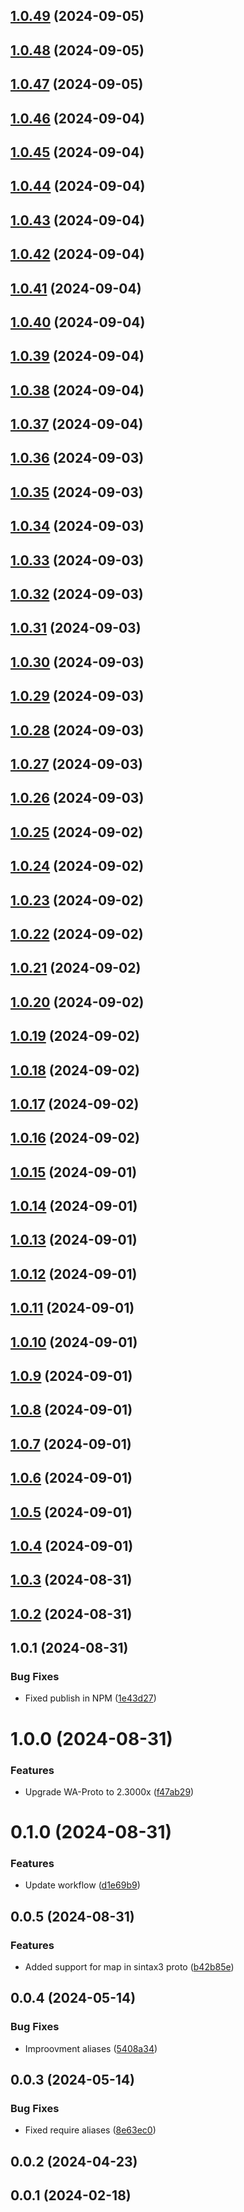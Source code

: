 ## [1.0.49](https://github.com/wppconnect-team/wa-proto/compare/v1.0.48...v1.0.49) (2024-09-05)



## [1.0.48](https://github.com/wppconnect-team/wa-proto/compare/v1.0.47...v1.0.48) (2024-09-05)



## [1.0.47](https://github.com/wppconnect-team/wa-proto/compare/v1.0.46...v1.0.47) (2024-09-05)



## [1.0.46](https://github.com/wppconnect-team/wa-proto/compare/v1.0.45...v1.0.46) (2024-09-04)



## [1.0.45](https://github.com/wppconnect-team/wa-proto/compare/v1.0.44...v1.0.45) (2024-09-04)



## [1.0.44](https://github.com/wppconnect-team/wa-proto/compare/v1.0.43...v1.0.44) (2024-09-04)



## [1.0.43](https://github.com/wppconnect-team/wa-proto/compare/v1.0.42...v1.0.43) (2024-09-04)



## [1.0.42](https://github.com/wppconnect-team/wa-proto/compare/v1.0.41...v1.0.42) (2024-09-04)



## [1.0.41](https://github.com/wppconnect-team/wa-proto/compare/v1.0.40...v1.0.41) (2024-09-04)



## [1.0.40](https://github.com/wppconnect-team/wa-proto/compare/v1.0.39...v1.0.40) (2024-09-04)



## [1.0.39](https://github.com/wppconnect-team/wa-proto/compare/v1.0.38...v1.0.39) (2024-09-04)



## [1.0.38](https://github.com/wppconnect-team/wa-proto/compare/v1.0.37...v1.0.38) (2024-09-04)



## [1.0.37](https://github.com/wppconnect-team/wa-proto/compare/v1.0.36...v1.0.37) (2024-09-04)



## [1.0.36](https://github.com/wppconnect-team/wa-proto/compare/v1.0.35...v1.0.36) (2024-09-03)



## [1.0.35](https://github.com/wppconnect-team/wa-proto/compare/v1.0.34...v1.0.35) (2024-09-03)



## [1.0.34](https://github.com/wppconnect-team/wa-proto/compare/v1.0.33...v1.0.34) (2024-09-03)



## [1.0.33](https://github.com/wppconnect-team/wa-proto/compare/v1.0.32...v1.0.33) (2024-09-03)



## [1.0.32](https://github.com/wppconnect-team/wa-proto/compare/v1.0.31...v1.0.32) (2024-09-03)



## [1.0.31](https://github.com/wppconnect-team/wa-proto/compare/v1.0.30...v1.0.31) (2024-09-03)



## [1.0.30](https://github.com/wppconnect-team/wa-proto/compare/v1.0.29...v1.0.30) (2024-09-03)



## [1.0.29](https://github.com/wppconnect-team/wa-proto/compare/v1.0.28...v1.0.29) (2024-09-03)



## [1.0.28](https://github.com/wppconnect-team/wa-proto/compare/v1.0.27...v1.0.28) (2024-09-03)



## [1.0.27](https://github.com/wppconnect-team/wa-proto/compare/v1.0.26...v1.0.27) (2024-09-03)



## [1.0.26](https://github.com/wppconnect-team/wa-proto/compare/v1.0.25...v1.0.26) (2024-09-03)



## [1.0.25](https://github.com/wppconnect-team/wa-proto/compare/v1.0.24...v1.0.25) (2024-09-02)



## [1.0.24](https://github.com/wppconnect-team/wa-proto/compare/v1.0.23...v1.0.24) (2024-09-02)



## [1.0.23](https://github.com/wppconnect-team/wa-proto/compare/v1.0.22...v1.0.23) (2024-09-02)



## [1.0.22](https://github.com/wppconnect-team/wa-proto/compare/v1.0.21...v1.0.22) (2024-09-02)



## [1.0.21](https://github.com/wppconnect-team/wa-proto/compare/v1.0.20...v1.0.21) (2024-09-02)



## [1.0.20](https://github.com/wppconnect-team/wa-proto/compare/v1.0.19...v1.0.20) (2024-09-02)



## [1.0.19](https://github.com/wppconnect-team/wa-proto/compare/v1.0.18...v1.0.19) (2024-09-02)



## [1.0.18](https://github.com/wppconnect-team/wa-proto/compare/v1.0.17...v1.0.18) (2024-09-02)



## [1.0.17](https://github.com/wppconnect-team/wa-proto/compare/v1.0.16...v1.0.17) (2024-09-02)



## [1.0.16](https://github.com/wppconnect-team/wa-proto/compare/v1.0.15...v1.0.16) (2024-09-02)



## [1.0.15](https://github.com/wppconnect-team/wa-proto/compare/v1.0.14...v1.0.15) (2024-09-01)



## [1.0.14](https://github.com/wppconnect-team/wa-proto/compare/v1.0.13...v1.0.14) (2024-09-01)



## [1.0.13](https://github.com/wppconnect-team/wa-proto/compare/v1.0.12...v1.0.13) (2024-09-01)



## [1.0.12](https://github.com/wppconnect-team/wa-proto/compare/v1.0.11...v1.0.12) (2024-09-01)



## [1.0.11](https://github.com/wppconnect-team/wa-proto/compare/v1.0.10...v1.0.11) (2024-09-01)



## [1.0.10](https://github.com/wppconnect-team/wa-proto/compare/v1.0.9...v1.0.10) (2024-09-01)



## [1.0.9](https://github.com/wppconnect-team/wa-proto/compare/v1.0.8...v1.0.9) (2024-09-01)



## [1.0.8](https://github.com/wppconnect-team/wa-proto/compare/v1.0.7...v1.0.8) (2024-09-01)



## [1.0.7](https://github.com/wppconnect-team/wa-proto/compare/v1.0.6...v1.0.7) (2024-09-01)



## [1.0.6](https://github.com/wppconnect-team/wa-proto/compare/v1.0.5...v1.0.6) (2024-09-01)



## [1.0.5](https://github.com/wppconnect-team/wa-proto/compare/v1.0.4...v1.0.5) (2024-09-01)



## [1.0.4](https://github.com/wppconnect-team/wa-proto/compare/v1.0.3...v1.0.4) (2024-09-01)



## [1.0.3](https://github.com/wppconnect-team/wa-proto/compare/v1.0.2...v1.0.3) (2024-08-31)



## [1.0.2](https://github.com/wppconnect-team/wa-proto/compare/v1.0.1...v1.0.2) (2024-08-31)



## 1.0.1 (2024-08-31)


### Bug Fixes

* Fixed publish in NPM ([1e43d27](https://github.com/wppconnect-team/wa-proto/commit/1e43d2766ae81f56e60c4e53edd28c802ffc5720))



# 1.0.0 (2024-08-31)


### Features

* Upgrade WA-Proto to 2.3000x ([f47ab29](https://github.com/wppconnect-team/wa-proto/commit/f47ab297a5544c4123171257f0f4df796f2125cd))



# 0.1.0 (2024-08-31)


### Features

* Update workflow ([d1e69b9](https://github.com/wppconnect-team/wa-proto/commit/d1e69b982564bab163f535782229eb599c637f05))



## 0.0.5 (2024-08-31)


### Features

* Added support for map in sintax3 proto ([b42b85e](https://github.com/wppconnect-team/wa-proto/commit/b42b85efaad8ba18467a81d9addf4f73914ac844))



## 0.0.4 (2024-05-14)


### Bug Fixes

* Improovment aliases ([5408a34](https://github.com/wppconnect-team/wa-proto/commit/5408a34d255da6b7a569f2fd2fb2d3df28221bb4))



## 0.0.3 (2024-05-14)


### Bug Fixes

* Fixed require aliases ([8e63ec0](https://github.com/wppconnect-team/wa-proto/commit/8e63ec0a3cc77eeebd842f9ba6481a0ef5b473df))



## 0.0.2 (2024-04-23)



## 0.0.1 (2024-02-18)



